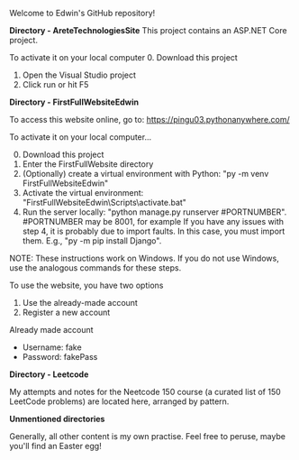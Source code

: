 Welcome to Edwin's GitHub repository!

**Directory - AreteTechnologiesSite**
This project contains an ASP.NET Core project. 

To activate it on your local computer
0. Download this project
1. Open the Visual Studio project
2. Click run or hit F5

**Directory - FirstFullWebsiteEdwin**

To access this website online, go to: https://pingu03.pythonanywhere.com/

To activate it on your local computer...

0. Download this project
1. Enter the FirstFullWebsite directory
2. (Optionally) create a virtual environment with Python: "py -m venv FirstFullWebsiteEdwin"
3. Activate the virtual environment: "FirstFullWebsiteEdwin\Scripts\activate.bat"
4. Run the server locally: "python manage.py runserver #PORTNUMBER". #PORTNUMBER may be 8001, for
example
If you have any issues with step 4, it is probably due to import faults. In this case, you must
import them. E.g., "py -m pip install Django".

NOTE: These instructions work on Windows. If you do not use Windows, use the analogous commands for these steps.

To use the website, you have two options
1. Use the already-made account
2. Register a new account

Already made account
- Username: fake
- Password: fakePass

**Directory - Leetcode**

My attempts and notes for the Neetcode 150 course (a curated list of 150 LeetCode problems) are located here, arranged by pattern. 

**Unmentioned directories**

Generally, all other content is my own practise. Feel free to peruse, maybe you'll find an Easter egg! 
